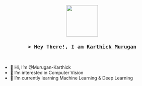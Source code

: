 <div id="header" align="center">
  <img src="https://media.giphy.com/media/M9gbBd9nbDrOTu1Mqx/giphy.gif" width="100"/>
</div>

<!-- Intro  -->
<h3 align="center">
        <samp>&gt; Hey There!, I am
                <b><a target="_blank" href="https://github.com/Murugan-Karthick">Karthick Murugan</a></b>
        </samp>
</h3>
<br>

- 👋 Hi, I’m @Murugan-Karthick
- 👀 I’m interested in Computer Vision
- 🌱 I’m currently learning Machine Learning & Deep Learning

<!---
Murugan-Karthick/Murugan-Karthick is a ✨ special ✨ repository because its `README.md` (this file) appears on your GitHub profile.
You can click the Preview link to take a look at your changes.
--->
